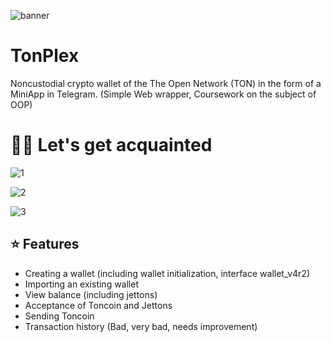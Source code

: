 ![banner](https://github.com/MULIARR/TonPlex/assets/128001550/b4caf6e5-154c-4c65-8fd7-e3eb26bdc0ea)

# TonPlex
Noncustodial crypto wallet of the The Open Network (TON) in the form of a MiniApp in Telegram. 
(Simple Web wrapper, Coursework on the subject of OOP)

# 👋🏽 Let's get acquainted
![1](https://github.com/MULIARR/TonPlex/assets/128001550/05632b7a-62f2-4696-a452-b57a6da59582)

![2](https://github.com/MULIARR/TonPlex/assets/128001550/9c36adf6-ec0c-4020-8680-188071922208)

![3](https://github.com/MULIARR/TonPlex/assets/128001550/f6640209-dfd8-4c32-b16c-accbe77a147a)

## ⭐️ Features
- Creating a wallet (including wallet initialization, interface wallet_v4r2)
- Importing an existing wallet
- View balance (including jettons)
- Acceptance of Toncoin and Jettons
- Sending Toncoin
- Transaction history (Bad, very bad, needs improvement)


